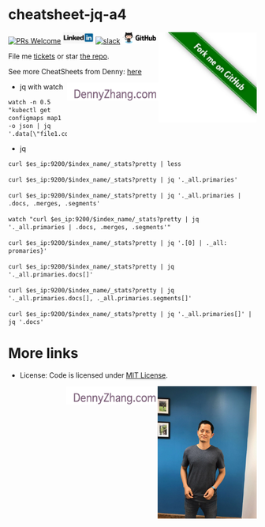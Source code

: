 # cheatsheet-jq-a4
<a href="https://github.com/DennyZhang?tab=followers"><img align="right" width="200" height="183" src="https://raw.githubusercontent.com/USDevOps/mywechat-slack-group/master/images/fork_github.png" /></a>

[![PRs Welcome](https://img.shields.io/badge/PRs-welcome-brightgreen.svg)](http://makeapullrequest.com) [![LinkedIn](https://raw.githubusercontent.com/USDevOps/mywechat-slack-group/master/images/linkedin.png)](https://www.linkedin.com/in/dennyzhang001) <a href="https://www.dennyzhang.com/slack" target="_blank" rel="nofollow"><img src="http://slack.dennyzhang.com/badge.svg" alt="slack"/></a> [![Github](https://raw.githubusercontent.com/USDevOps/mywechat-slack-group/master/images/github.png)](https://github.com/DennyZhang)

File me [tickets](https://github.com/DennyZhang/cheatsheet-jq-a4/issues) or star [the repo](https://github.com/DennyZhang/cheatsheet-jq-a4).

See more CheatSheets from Denny: [here](https://github.com/topics/denny-cheatsheets)

<a href="https://www.dennyzhang.com"><img align="right" width="185" height="37" src="https://raw.githubusercontent.com/USDevOps/mywechat-slack-group/master/images/dns_small.png"></a>

- jq with watch
```
watch -n 0.5 "kubectl get configmaps map1 -o json | jq '.data[\"file1.conf\"]'"
```

- jq

```
curl $es_ip:9200/$index_name/_stats?pretty | less

curl $es_ip:9200/$index_name/_stats?pretty | jq '._all.primaries'

curl $es_ip:9200/$index_name/_stats?pretty | jq '._all.primaries | .docs, .merges, .segments'

watch "curl $es_ip:9200/$index_name/_stats?pretty | jq '._all.primaries | .docs, .merges, .segments'"

curl $es_ip:9200/$index_name/_stats?pretty | jq '.[0] | ._all: promaries}'

curl $es_ip:9200/$index_name/_stats?pretty | jq '._all.primaries.docs[]'

curl $es_ip:9200/$index_name/_stats?pretty | jq '._all.primaries.docs[], ._all.primaries.segments[]'

curl $es_ip:9200/$index_name/_stats?pretty | jq '._all.primaries[]' | jq '.docs'
```

# More links

- License: Code is licensed under [MIT License](https://www.dennyzhang.com/wp-content/mit_license.txt).

<a href="https://www.dennyzhang.com"><img align="right" width="201" height="268" src="https://raw.githubusercontent.com/USDevOps/mywechat-slack-group/master/images/denny_201706.png"></a>

<a href="https://www.dennyzhang.com"><img align="right" src="https://raw.githubusercontent.com/USDevOps/mywechat-slack-group/master/images/dns_small.png"></a>
